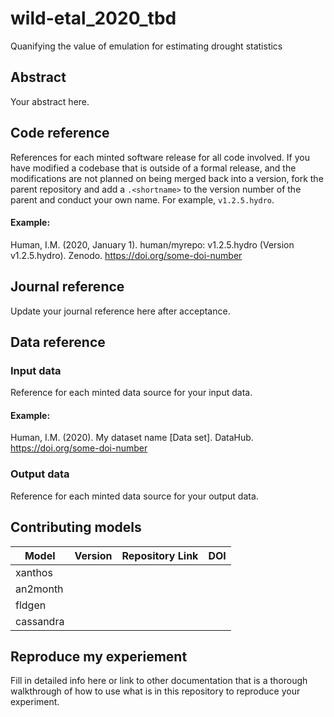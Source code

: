 <!--your zenodo badge here-->

# wild-etal_2020_tbd
Quanifying the value of emulation for estimating drought statistics

## Abstract
Your abstract here.

## Code reference
References for each minted software release for all code involved.  If you have modified a codebase that is outside of a formal release, and the modifications are not planned on being merged back into a version, fork the parent repository and add a `.<shortname>` to the version number of the parent and conduct your own name.  For example, `v1.2.5.hydro`.

#### Example:

Human, I.M. (2020, January 1). human/myrepo: v1.2.5.hydro (Version v1.2.5.hydro). Zenodo. https://doi.org/some-doi-number

## Journal reference
Update your journal reference here after acceptance.

## Data reference

### Input data
Reference for each minted data source for your input data.  

#### Example:

Human, I.M. (2020). My dataset name [Data set]. DataHub. https://doi.org/some-doi-number

### Output data
Reference for each minted data source for your output data.  

## Contributing models
| Model | Version | Repository Link | DOI |
|-------|---------|-----------------|-----|
| xanthos | <version> | <link to code repository> | <link to DOI dataset> |
| an2month | <version> | <link to code repository> | <link to DOI dataset> |
| fldgen | <version> | <link to code repository> | <link to DOI dataset> |
| cassandra | <version> | <link to code repository> | <link to DOI dataset> |

## Reproduce my experiement
Fill in detailed info here or link to other documentation that is a thorough walkthrough of how to use what is in this repository to reproduce your experiment.
